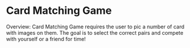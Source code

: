 # Card Matching Game

Overview:
Card Matching Game requires the user to pic a number of card with images on them. The goal is to select the correct pairs and compete with yourself or a friend for time!

